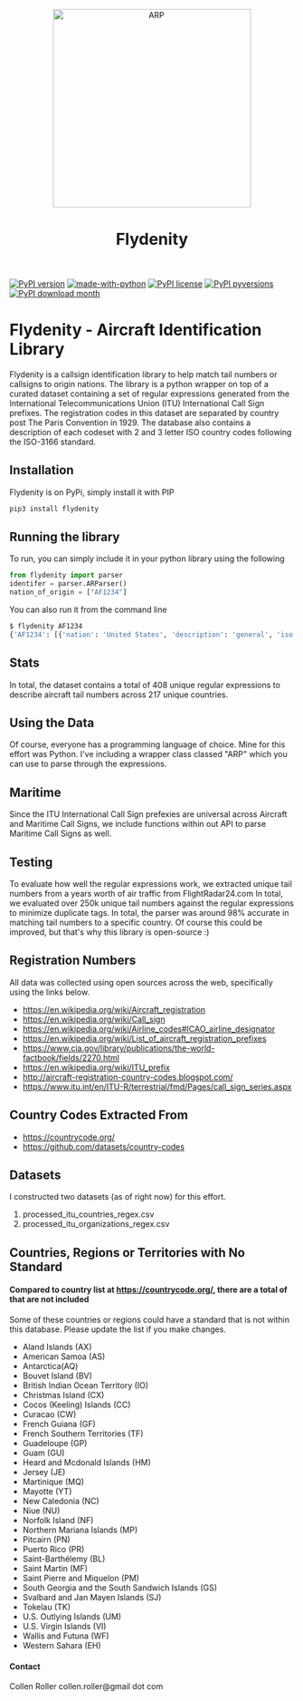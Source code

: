 <p align="center">
  <img src="/images/Box.png" width="350" title="ARP">
</p>

# <div align="center">Flydenity<br /><br />

[![PyPI version](https://badge.fury.io/py/flydenity.svg)](https://badge.fury.io/py/flydenity)
[![made-with-python](https://img.shields.io/badge/Made%20with-Python-1f425f.svg)](https://www.python.org/)
[![PyPI license](https://img.shields.io/pypi/l/ansicolortags.svg)](https://pypi.python.org/pypi/flydenity/)
[![PyPI pyversions](https://img.shields.io/pypi/pyversions/ansicolortags.svg)](https://pypi.python.org/pypi/flydenity/)
[![PyPI download month](https://img.shields.io/pypi/dm/ansicolortags.svg)](https://pypi.python.org/pypi/flydenity/)


# Flydenity - Aircraft Identification Library

Flydenity is a callsign identification library to help match tail numbers or
callsigns to origin nations. The library is a python wrapper on top of a curated
dataset containing a set of regular expressions generated from the
International Telecommunications Union (ITU) International Call Sign prefixes.
The registration codes in this dataset are separated by country post The Paris
Convention in 1929. The database also contains a description of each codeset
with 2 and 3 letter ISO country codes following the ISO-3166 standard.

## Installation

Flydenity is on PyPi, simply install it with PIP

  ```bash
  pip3 install flydenity
  ```

## Running the library

To run, you can simply include it in your python library using the following

  ```python
  from flydenity import parser
  identifer = parser.ARParser()
  nation_of_origin = ["AF1234"]
  ```

You can also run it from the command line

  ```bash
  $ flydenity AF1234
  {'AF1234': [{'nation': 'United States', 'description': 'general', 'iso codes': "['US', 'USA']"}]}
  ```

## Stats
In total, the dataset contains a total of 408 unique regular expressions to
describe aircraft tail numbers across 217 unique countries.

## Using the Data
Of course, everyone has a programming language of choice. Mine for this effort
was Python. I've including a wrapper class classed "ARP" which you can use to
parse through the expressions.

## Maritime
Since the ITU International Call Sign prefexies are universal across Aircraft
and Maritime Call Signs, we include functions within out API to parse Maritime
Call Signs as well.

## Testing
To evaluate how well the regular expressions work, we extracted unique tail
numbers from a years worth of air traffic from FlightRadar24.com In total,
we evaluated over 250k unique tail numbers against the regular expressions
to minimize duplicate tags. In total, the parser was around 98% accurate in
matching tail numbers to a specific country. Of course this could be
improved, but that's why this library is open-source :)

## Registration Numbers
All data was collected using open sources across the web, specifically using
the links below.
- https://en.wikipedia.org/wiki/Aircraft_registration
- https://en.wikipedia.org/wiki/Call_sign
- https://en.wikipedia.org/wiki/Airline_codes#ICAO_airline_designator
- https://en.wikipedia.org/wiki/List_of_aircraft_registration_prefixes
- https://www.cia.gov/library/publications/the-world-factbook/fields/2270.html
- https://en.wikipedia.org/wiki/ITU_prefix
- http://aircraft-registration-country-codes.blogspot.com/
- https://www.itu.int/en/ITU-R/terrestrial/fmd/Pages/call_sign_series.aspx

## Country Codes Extracted From
- https://countrycode.org/
- https://github.com/datasets/country-codes

## Datasets
I constructed two datasets (as of right now) for this effort.
1. processed_itu_countries_regex.csv
2. processed_itu_organizations_regex.csv


## Countries, Regions or Territories with No Standard
#### Compared to country list at https://countrycode.org/, there are a total of that are not included
Some of these countries  or regions could have a standard that is not within
this database. Please update the list if you make changes.
- Aland Islands (AX)
- American Samoa (AS)
- Antarctica(AQ)
- Bouvet Island	(BV)
- British Indian Ocean Territory (IO)
- Christmas Island (CX)
- Cocos (Keeling) Islands (CC)
- Curacao (CW)
- French Guiana	(GF)
- French Southern Territories (TF)
- Guadeloupe (GP)
- Guam (GU)
- Heard and Mcdonald Islands (HM)
- Jersey (JE)
- Martinique (MQ)
- Mayotte (YT)
- New Caledonia (NC)
- Niue (NU)
- Norfolk Island (NF)
- Northern Mariana Islands (MP)
- Pitcairn (PN)
- Puerto Rico (PR)
- Saint-Barthélemy (BL)
- Saint Martin (MF)
- Saint Pierre and Miquelon (PM)
- South Georgia and the South Sandwich Islands (GS)
- Svalbard and Jan Mayen Islands (SJ)
- Tokelau (TK)
- U.S. Outlying Islands (UM)
- U.S. Virgin Islands (VI)
- Wallis and Futuna (WF)
- Western Sahara (EH)


#### Contact

Collen Roller
collen.roller@gmail dot com
